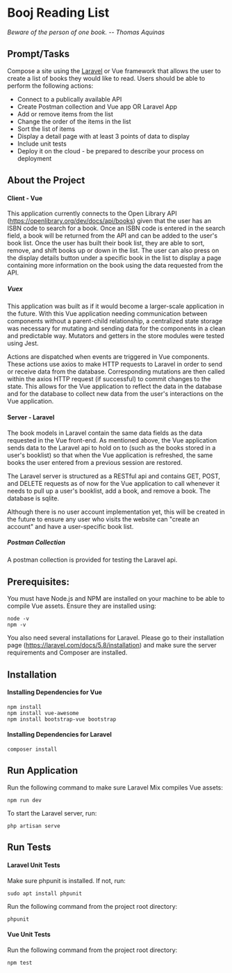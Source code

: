 # Booj Reading List
*Beware of the person of one book. -- Thomas Aquinas*
## Prompt/Tasks
Compose a site using the [Laravel](https://laravel.com/) or Vue framework that allows the user to create a list of books they would like to read. Users should be able to perform the following actions:
* Connect to a publically available API
* Create Postman collection and Vue app OR Laravel App 
* Add or remove items from the list
* Change the order of the items in the list
* Sort the list of items
* Display a detail page with at least 3 points of data to display
* Include unit tests
* Deploy it on the cloud - be prepared to describe your process on deployment

## About the Project
#### Client - Vue
This application currently connects to the Open Library API (https://openlibrary.org/dev/docs/api/books) given that the user has an ISBN code to search for a book. Once an ISBN code is entered in the search field, a book will be returned from the API and can be added to the user's book list. Once the user has built their book list, they are able to sort, remove, and shift books up or down in the list. The user can also press on the display details button under a specific book in the list to display a page containing more information on the book using the data requested from the API. 

##### Vuex
This application was built as if it would become a larger-scale application in the future. With this Vue application needing communication between components without a parent-child relationship, a centralized state storage was necessary for mutating and sending data for the components in a clean and predictable way. Mutators and getters in the store modules were tested using Jest.

Actions are dispatched when events are triggered in Vue components. These actions use axios to make HTTP requests to Laravel in order to send or receive data from the database. Corresponding mutations are then called within the axios HTTP request (if successful) to commit changes to the state. This allows for the Vue application to reflect the data in the database and for the database to collect new data from the user's interactions on the Vue application.

#### Server - Laravel
The book models in Laravel contain the same data fields as the data requested in the Vue front-end. As mentioned above, the Vue application sends data to the Laravel api to hold on to (such as the books stored in a user's booklist) so that when the Vue application is refreshed, the same books the user entered from a previous session are restored. 

The Laravel server is structured as a RESTful api and contains GET, POST, and DELETE requests as of now for the Vue application to call whenever it needs to pull up a user's booklist, add a book, and remove a book. The database is sqlite.

Although there is no user account implementation yet, this will be created in the future to ensure any user who visits the website can "create an account" and have a user-specific book list.

##### Postman Collection
A postman collection is provided for testing the Laravel api.

## Prerequisites:
You must have Node.js and NPM are installed on your machine to be able to compile Vue assets. Ensure they are installed using:
```
node -v
npm -v
```
You also need several installations for Laravel. Please go to their installation page (https://laravel.com/docs/5.8/installation) and make sure the server requirements and Composer are installed.

## Installation
#### Installing Dependencies for Vue
```
npm install
npm install vue-awesome
npm install bootstrap-vue bootstrap
```
#### Installing Dependencies for Laravel
```
composer install
```

## Run Application
Run the following command to make sure Laravel Mix compiles Vue assets:
```
npm run dev
```
To start the Laravel server, run: 
```
php artisan serve
```
## Run Tests
#### Laravel Unit Tests
Make sure phpunit is installed. If not, run:
```
sudo apt install phpunit
```
Run the following command from the project root directory:
```
phpunit
```

#### Vue Unit Tests
Run the following command from the project root directory:
```
npm test
```